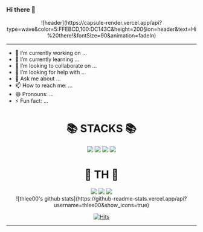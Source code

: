 ### Hi there 👋
<div align=center> 
![header](https://capsule-render.vercel.app/api?type=wave&color=5:FFEBCD,100:DC143C&height=200&section=header&text=Hi%20there!&fontSize=90&animation=fadeIn)
<hr>
</div>

- 🔭 I’m currently working on ...
- 🌱 I’m currently learning ...
- 👯 I’m looking to collaborate on ...
- 🤔 I’m looking for help with ...
- 💬 Ask me about ...
- 📫 How to reach me: ...
- 😄 Pronouns: ...
- ⚡ Fun fact: ...

<div align=center><h1>📚 STACKS 📚</h1></div>
<div align=center> 
<img src="https://img.shields.io/badge/C-A8B9CC?style=flat-square&logo=C&logoColor=white"/></a>
<img src="https://img.shields.io/badge/C++-00599C?style=flat-square&logo=C++&logoColor=white"/></a>
<img src="https://img.shields.io/badge/Python-3766AB?style=flat-square&logo=Python&logoColor=white"/></a>
<img src="https://img.shields.io/badge/Pytorch-EE4C2C?style=flat-square&logo=Pytorch&logoColor=white"/></a>
</div>

<div align="center"><h1>💖 TH 💖</h1></div>
<div align=center> 
<a href="https://github.com/thlee00/"><img src="https://img.shields.io/badge/github-181717?style=for-the-badge&logo=github&logoColor=white&link=https://github.com/thlee00/"></a>
<a href="https://thlee00.tistory.com/"><img src="https://img.shields.io/badge/Tistory-000000?style=flat-square&logo=Tistory&logoColor=white&link=https://thlee00.tistory.com/"/></a>
<a href="https://www.instagram.com/taeo.ohui/"><img src="https://img.shields.io/badge/Instagram-E4405F?style=flat-square&logo=Instagram&logoColor=white&link=https://www.instagram.com/taeo.ohui/"/></a>
</div>


<div align=center> 
![thlee00's github stats](https://github-readme-stats.vercel.app/api?username=thlee00&show_icons=true)

[![Hits](https://hits.seeyoufarm.com/api/count/incr/badge.svg?url=https%3A%2F%2Fgithub.com%2Fthlee00%2Fhit-counter&count_bg=%2379C83D&title_bg=%23555555&icon=&icon_color=%23E7E7E7&title=hits&edge_flat=false)](https://hits.seeyoufarm.com)
<hr>
</div>

